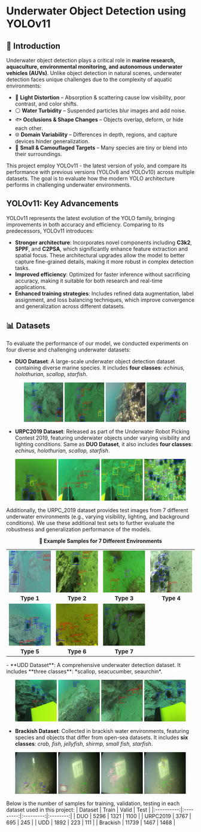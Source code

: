 # Underwater Object Detection using YOLOv11

## 🐠 Introduction  

Underwater object detection plays a critical role in **marine research, aquaculture, environmental monitoring, and autonomous underwater vehicles (AUVs)**. Unlike object detection in natural scenes, underwater detection faces unique challenges due to the complexity of aquatic environments:  

- 🌊 **Light Distortion** – Absorption & scattering cause low visibility, poor contrast, and color shifts.  
- ⚪ **Water Turbidity** – Suspended particles blur images and add noise.  
- 🐟 **Occlusions & Shape Changes** – Objects overlap, deform, or hide each other.  
- 🌐 **Domain Variability** – Differences in depth, regions, and capture devices hinder generalization.  
- 🦀 **Small & Camouflaged Targets** – Many species are tiny or blend into their surroundings.

This project employ YOLOv11 - the latest version of yolo, and compare its performance with previous versions (YOLOv8 and YOLOv10) across multiple datasets. The goal is to evaluate how the modern YOLO architecture performs in challenging underwater environments.

## YOLOv11: Key Advancements
YOLOv11 represents the latest evolution of the YOLO family, bringing improvements in both accuracy and efficiency. Comparing to its predecessors, YOLOv11 introduces:
- **Stronger architecture**: Incorporates novel components including **C3k2**, **SPPF**, and **C2PSA**, which significantly enhance feature extraction and spatial focus. These architectural upgrades allow the model to better capture fine-grained details, making it more robust in complex detection tasks.
- **Improved efficiency**: Optimized for faster inference without sacrificing accuracy, making it suitable for both research and real-time applications.
- **Enhanced training strategies**: Includes refined data augmentation, label assignment, and loss balancing techniques, which improve convergence and generalization across different datasets.

## 📊 Datasets
To evaluate the performance of our model, we conducted experiments on four diverse and challenging underwater datasets:
- **DUO Dataset**: A large-scale underwater object detection dataset containing diverse marine species. It includes **four classes**: *echinus, holothurian, scallop, starfish*.
  <p align="center">
  <img src="examples/Duo_1.jpg" width="22%" height="80%"/>
  <img src="examples/Duo_2.jpg" width="22%" height="80%"/>
  <img src="examples/Duo_3.jpg" width="22%" height="80%"/>
  <img src="examples/Duo_4.jpg" width="22%" height="80%"/>
</p> 

- **URPC2019 Dataset**: Released as part of the Underwater Robot Picking Contest 2019, featuring underwater objects under varying visibility and lighting conditions. Same as **DUO Dataset**, it also includes **four classes**: *echinus, holothurian, scallop, starfish*.  
<p align="center">
  <img src="examples/urpc_1.jpg" width="22%" height="80%"/>
  <img src="examples/urpc_2.jpg" width="22%" height="80%"/>
  <img src="examples/urpc_3.jpg" width="22%" height="80%"/>
  <img src="examples/urpc_4.jpg" width="22%" height="80%"/>
</p> 

Additionally, the URPC_2019 dataset provides test images from 7 different underwater environments (e.g., varying visibility, lighting, and background conditions). We use these additional test sets to further evaluate the robustness and generalization performance of the models.

<p align="center"><strong>📸 Example Samples for 7 Different Environments</strong></p>

<table align="center">
  <tr>
    <td align="center" width="200px">
      <img src="examples/urpc_type1.jpg" width="800"/><br/><sub><b style="font-size: 15px;">Type 1</b></sub>
    </td>
    <td align="center" width="200px">
      <img src="examples/urpc_type2.jpg" width="800"/><br/><sub><b style="font-size: 15px;">Type 2</b></sub>
    </td>
    <td align="center" width="200px">
      <img src="examples/urpc_type3.jpg" width="800"/><br/><sub><b style="font-size: 15px;">Type 3</b></sub>
    </td>
    <td align="center" width="200px">
      <img src="examples/urpc_type4.jpg" width="800"/><br/><sub><b style="font-size: 15px;">Type 4</b></sub>
    </td>
  </tr>
  <tr>
    <td align="center" width="200px">
      <img src="examples/urpc_type5.jpg" width="200"/><br/><sub><b style="font-size: 15px;">Type 5</b></sub>
    </td>
    <td align="center" width="200px">
      <img src="examples/urpc_type6.jpg" width="200"/><br/><sub><b style="font-size: 15px;">Type 6</b></sub>
    </td>
    <td align="center" width="200px">
      <img src="examples/urpc_type7.jpg" width="250"/><br/><sub><b style="font-size: 15px;">Type 7</b></sub>
    </td>
  </tr>
</table>
- **UDD Dataset**: A comprehensive underwater detection dataset. It includes **three classes**: *scallop, seacucumber, seaurchin*.
<p align="center">
  <img src="examples/udd_1.jpg" width="22%" height="80%"/>
  <img src="examples/udd_2.jpg" width="22%" height="80%"/>
  <img src="examples/udd_3.jpg" width="22%" height="80%"/>
  <img src="examples/udd_4.jpg" width="22%" height="80%"/>
</p> 

- **Brackish Dataset**: Collected in brackish water environments, featuring species and objects that differ from open-sea datasets. It includes **six classes**: *crab, fish, jellyfish, shirmp, small fish, starfish*.
<p align="center">
  <img src="examples/brackish_1.jpg" width="22%" height="80%"/>
  <img src="examples/brackish_2.jpg" width="22%" height="80%"/>
  <img src="examples/brackish_3.jpg" width="22%" height="80%"/>
  <img src="examples/brackish_4.jpg" width="22%" height="80%"/>
</p> 

Below is the number of samples for training, validation, testing in each dataset used in this project:
| Dataset    |   Train   |   Valid   |   Test   |
|:----------:|:---------:|:---------:|:--------:|
| DUO        |   5296    |   1321    |   1100   |
| URPC2019   |   3767    |    695    |    245   |
| UDD        |   1892    |    223    |    111   |
| Brackish   |  11739    |   1467    |   1468   |
